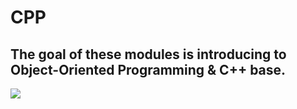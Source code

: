 # CPP

## The goal of these modules is introducing to Object-Oriented Programming & C++ base.

<img src="https://ip-calculator.ru/blog/wp-content/uploads/2021/02/6038586442907648.png"></img>
